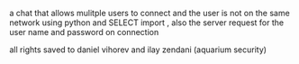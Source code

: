a chat that allows mulitple users to connect and the user is not on the same network using python and SELECT import , also the server request for the user name and password on connection

all rights saved to daniel vihorev and ilay zendani (aquarium security)
